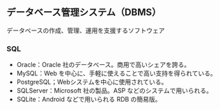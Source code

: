 ## データベース管理システム（DBMS）
データベースの作成、管理、運用を支援するソフトウェア

### SQL
- Oracle：Oracle 社のデータベース。商用で高いシェアを誇る。
- MySQL：Web を中心に、手軽に使えることで高い支持を得られている。
- PostgreSQL；Webシステムを中心に使用されている。
- SQLServer：Microsoft 社の製品。ASP などのシステムで用いられる。
- SQLite：Android などで用いられる RDB の簡易版。

